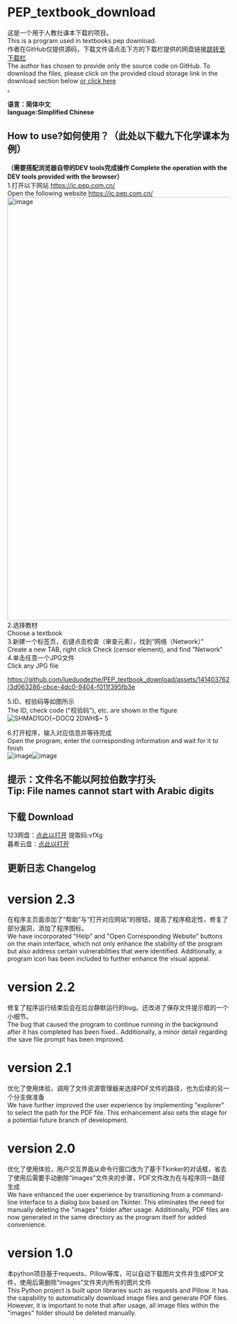 # PEP_textbook_download
这是一个用于人教社课本下载的项目。  
This is a program used in textbooks pep download.  
作者在GitHub仅提供源码，下载文件请点击下方的下载栏提供的网盘链接[跳转至下载栏](https://github.com/lueduodezhe/PEP_textbook_download#%E4%B8%8B%E8%BD%BD-download)  
The author has chosen to provide only the source code on GitHub. To download the files, please click on the provided cloud storage link in the download section below [or click here](https://github.com/lueduodezhe/PEP_textbook_download#%E4%B8%8B%E8%BD%BD-download)  
。  
 
**语言：简体中文   
language:Simplified Chinese**  
## How to use?如何使用？（此处以下载九下化学课本为例）
**（需要搭配浏览器自带的DEV tools完成操作 Complete the operation with the DEV tools provided with the browser）**   
1.打开以下网站 https://jc.pep.com.cn/  
Open the following website https://jc.pep.com.cn/  
<img width="960" alt="image" src="https://github.com/lueduodezhe/PEP_textbook_download/assets/141403762/4de369d0-b32c-4399-8cd6-00c138183c1a">  
2.选择教材    
Choose a textbook  
3.新建一个标签页，右键点击检查（审查元素），找到“网络（Network）”     
Create a new TAB, right click Check (censor element), and find "Network"  
4.单击任意一个JPG文件  
Click any JPG file  


https://github.com/lueduodezhe/PEP_textbook_download/assets/141403762/3d063286-cbce-4dc0-9404-f011f395fb3e


5.ID、校验码等如图所示  
The ID, check code ("校验码"), etc. are shown in the figure  
![SHMAD1GO{~DOCQ 2DWH$~ 5](https://github.com/lueduodezhe/PEP_textbook_download/assets/141403762/6528c3b5-eff4-4aaf-8cc8-9354939e0d73)

6.打开程序，输入对应信息并等待完成  
Open the program, enter the corresponding information and wait for it to finish  
![image](https://github.com/lueduodezhe/PEP_textbook_download/assets/141403762/a04f2342-5a4b-48d3-a58c-3339ce486c10)![image](https://github.com/lueduodezhe/PEP_textbook_download/assets/141403762/602a80a6-1c1b-4d6b-95b1-8addebbd63be)


**提示：文件名不能以阿拉伯数字打头   
Tip: File names cannot start with Arabic digits**
------
## 下载 Download  
123网盘：[点此以打开](https://www.123pan.com/s/ICnzVv-PYagh.html) 提取码:vfXg  
暮希云盘：[点此以打开](https://pan.xiaomuxi.cn/s/YeWhz)  

## 更新日志 Changelog    
# version 2.3    
在程序主页面添加了“帮助”与“打开对应网站”的按钮，提高了程序稳定性，修复了部分漏洞，添加了程序图标。    
We have incorporated "Help" and "Open Corresponding Website" buttons on the main interface, which not only enhance the stability of the program but also address certain vulnerabilities that were identified. Additionally, a program icon has been included to further enhance the visual appeal.    
# version 2.2
修复了程序运行结束后会在后台静默运行的bug。还改进了保存文件提示框的一个小细节。	   
The bug that caused the program to continue running in the background after it has completed has been fixed.. Additionally, a minor detail regarding the save file prompt has been improved.    
# version 2.1      
优化了使用体验，调用了文件资源管理器来选择PDF文件的路径，也为后续的另一个分支做准备  
We have further improved the user experience by implementing "explorer" to select the path for the PDF file. This enhancement also sets the stage for a potential future branch of development.
# version 2.0     
优化了使用体验，用户交互界面从命令行窗口改为了基于Tkinker的对话框，省去了使用后需要手动删除“images”文件夹的步骤，PDF文件改为在与程序同一路径生成  
We have enhanced the user experience by transitioning from a command-line interface to a dialog box based on Tkinter. This eliminates the need for manually deleting the "images" folder after usage. Additionally, PDF files are now generated in the same directory as the program itself for added convenience.    
# version 1.0  
本python项目基于requests、Pillow等库，可以自动下载图片文件并生成PDF文件，使用后需删除“images”文件夹内所有的图片文件  
This Python project is built upon libraries such as requests and Pillow. It has the capability to automatically download image files and generate PDF files. However, it is important to note that after usage, all image files within the "images" folder should be deleted manually.
